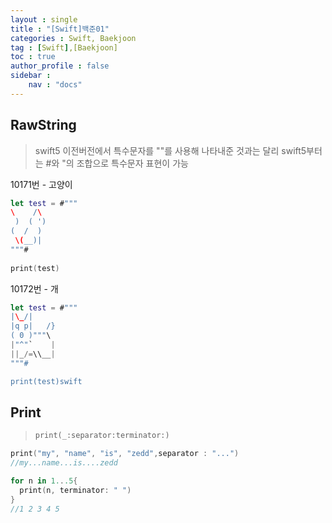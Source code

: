 ```yaml
---
layout : single
title : "[Swift]백준01"
categories : Swift, Baekjoon
tag : [Swift],[Baekjoon]
toc : true
author_profile : false
sidebar :
    nav : "docs"
---
```


## RawString

> swift5 이전버전에서 특수문자를 "\"를 사용해 나타내준 것과는 달리 swift5부터는 #와 "의 조합으로 특수문자 표현이 가능



10171번 - 고양이

``` swift
let test = #"""
\    /\
 )  ( ')
(  /  )
 \(__)|
"""#
     
print(test)
```



10172번 - 개

```swift
let test = #"""
|\_/|
|q p|   /}
( 0 )"""\
|"^"`    |
||_/=\\__|
"""#

print(test)swift
```



## Print

> ```swift
> print(_:separator:terminator:)
> ```



```swift
print("my", "name", "is", "zedd",separator : "...")
//my...name...is....zedd

for n in 1...5{
  print(n, terminator: " ")
}
//1 2 3 4 5
```

